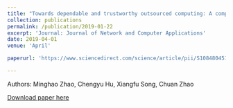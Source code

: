 ```yaml
---
title: "Towards dependable and trustworthy outsourced computing: A comprehensive survey and tutorial"
collection: publications
permalink: /publication/2019-01-22
excerpt: 'Journal: Journal of Network and Computer Applications'
date: 2019-04-01
venue: 'April'

paperurl: 'https://www.sciencedirect.com/science/article/pii/S108480451930030X'

---
```

Authors: Minghao Zhao, Chengyu Hu, Xiangfu Song, Chuan Zhao

[Download paper here](https://www.sciencedirect.com/science/article/pii/S108480451930030X)

